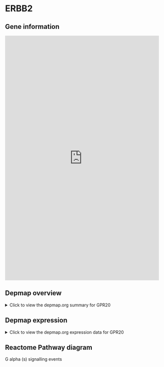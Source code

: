 <h1>ERBB2</h1>

<h2>Gene information</h2>
<iframe src="https://depmap.org/portal/gene/GPR20?tab=about" style="border:none;width:100%;height:800px"></iframe>

<h2>Depmap overview</h2>
<details>
  <summary>Click to view the depmap.org summary for GPR20</summary>
  <iframe src="https://depmap.org/portal/gene/GPR20?tab=overview" style="border:none;width:100%;height:800px"></iframe>
</details>

<h2>Depmap expression</h2>
<details>
  <summary>Click to view the depmap.org expression data for GPR20</summary>
  <iframe src="https://depmap.org/portal/gene/GPR20?tab=characterization" style="border:none;width:100%;height:800px"></iframe>
</details>



<h2>Reactome Pathway diagram</h2>
G alpha (s) signalling events
<div id="diagramHolder"></div>

<script>
    //Creating the Reactome Diagram widget
    //Take into account a proxy needs to be set up in your server side pointing to www.reactome.org
    function onReactomeDiagramReady(){  //This function is automatically called when the widget code is ready to be used
        var diagram = Reactome.Diagram.create({
            "placeHolder" : "diagramHolder",
            "width" : 900,
            "height" : 500
        });

        //Initialising it to the "Hemostasis" pathway
        diagram.loadDiagram("R-HSA-418555");

        //Adding different listeners

        diagram.onDiagramLoaded(function (loaded) {
            console.info("Loaded ", loaded);
            diagram.flagItems("BAD");
	    diagram.flagItems("Q92934");
            if (loaded == "R-HSA-418555") diagram.selectItem("R-HSA-418555");
        });

     }
</script>



